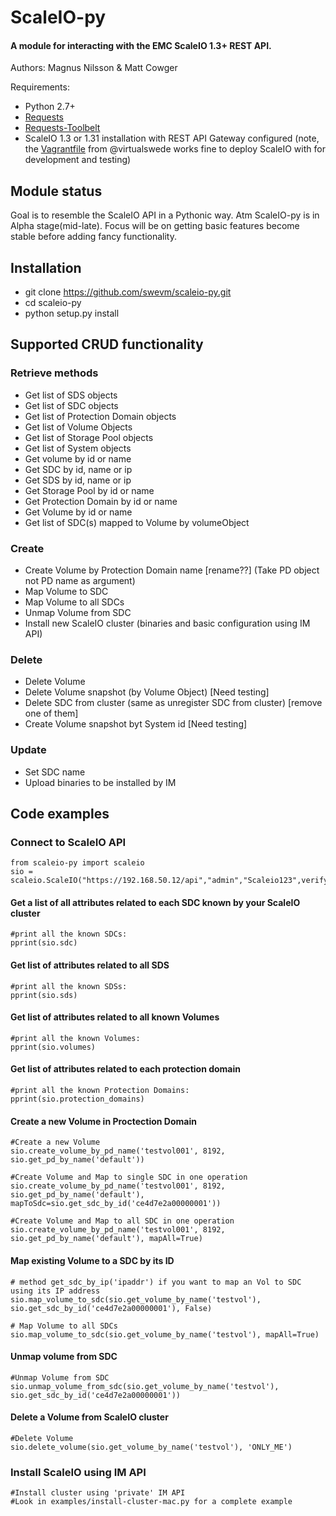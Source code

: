 # ScaleIO-py

#### A module for interacting with the EMC ScaleIO 1.3+ REST API.

Authors: Magnus Nilsson & Matt Cowger

Requirements:

* Python 2.7+
* [Requests](http://docs.python-requests.org/en/latest/)
* [Requests-Toolbelt](https://github.com/sigmavirus24/requests-toolbelt)
* ScaleIO 1.3 or 1.31 installation with REST API Gateway configured (note, the [Vagrantfile](https://github.com/virtualswede/vagrant-scaleio) from @virtualswede works fine to deploy ScaleIO with for development and testing)

## Module status
Goal is to resemble the ScaleIO API in a Pythonic way. Atm ScaleIO-py is in Alpha stage(mid-late). Focus will be on getting basic features become
stable before adding fancy functionality. 


## Installation
* git clone https://github.com/swevm/scaleio-py.git
* cd scaleio-py
* python setup.py install


## Supported CRUD functionality
### Retrieve methods
* Get list of SDS objects
* Get list of SDC objects
* Get list of Protection Domain objects
* Get list of Volume Objects
* Get list of Storage Pool objects
* Get list of System objects
* Get volume by id or name
* Get SDC by id, name or ip
* Get SDS by id, name or ip
* Get Storage Pool by id or name
* Get Protection Domain by id or name
* Get Volume by id or name
* Get list of SDC(s) mapped to Volume by volumeObject

### Create
* Create Volume by Protection Domain name [rename??] (Take PD object not PD name as argument)
* Map Volume to SDC
* Map Volume to all SDCs
* Unmap Volume from SDC
* Install new ScaleIO cluster (binaries and basic configuration using IM API)

### Delete
* Delete Volume
* Delete Volume snapshot (by Volume Object) [Need testing]
* Delete SDC from cluster (same as unregister SDC from cluster) [remove one of them]
* Create Volume snapshot byt System id [Need testing]

### Update
* Set SDC name
* Upload binaries to be installed by IM


## Code examples

### Connect to ScaleIO API
```
from scaleio-py import scaleio
sio = scaleio.ScaleIO("https://192.168.50.12/api","admin","Scaleio123",verify_ssl=False)
```

#### Get a list of all attributes related to each SDC known by your ScaleIO cluster
```
#print all the known SDCs:
pprint(sio.sdc)
```

#### Get list of attributes related to all SDS
```
#print all the known SDSs:
pprint(sio.sds)
```

#### Get list of attributes related to all known Volumes
```
#print all the known Volumes:
pprint(sio.volumes)
```

#### Get list of attributes related to each protection domain
```
#print all the known Protection Domains:
pprint(sio.protection_domains)
```

#### Create a new Volume in Proctection Domain
```
#Create a new Volume
sio.create_volume_by_pd_name('testvol001', 8192, sio.get_pd_by_name('default'))

#Create Volume and Map to single SDC in one operation
sio.create_volume_by_pd_name('testvol001', 8192, sio.get_pd_by_name('default'), mapToSdc=sio.get_sdc_by_id('ce4d7e2a00000001'))

#Create Volume and Map to all SDC in one operation
sio.create_volume_by_pd_name('testvol001', 8192, sio.get_pd_by_name('default'), mapAll=True)

```

#### Map existing Volume to a SDC by its ID
```
# method get_sdc_by_ip('ipaddr') if you want to map an Vol to SDC using its IP address
sio.map_volume_to_sdc(sio.get_volume_by_name('testvol'), sio.get_sdc_by_id('ce4d7e2a00000001'), False)

# Map Volume to all SDCs
sio.map_volume_to_sdc(sio.get_volume_by_name('testvol'), mapAll=True)
```

#### Unmap volume from SDC
```
#Unmap Volume from SDC
sio.unmap_volume_from_sdc(sio.get_volume_by_name('testvol'), sio.get_sdc_by_id('ce4d7e2a00000001'))
```

#### Delete a Volume from ScaleIO cluster
```
#Delete Volume
sio.delete_volume(sio.get_volume_by_name('testvol'), 'ONLY_ME')
```

### Install ScaleIO using IM API
```
#Install cluster using 'private' IM API
#Look in examples/install-cluster-mac.py for a complete example
```